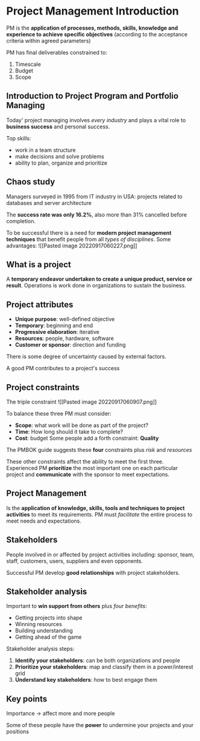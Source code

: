 # Project Management Introduction

PM is the **application of processes, methods, skills, knowledge and experience to achieve specific objectives** (according to the acceptance criteria within agreed parameters)

PM has final deliverables constrained to:
1. Timescale
2. Budget
3. Scope

## Introduction to Project Program and Portfolio Managing

Today' project managing involves *every industry* and plays a vital role to **business success** and personal success.

Top skills:
- work in a team structure
- make decisions and solve problems
- ability to plan, organize and prioritize

## Chaos study
Managers surveyed in 1995 from IT industry in USA: projects related to databases and server architecture

The **success rate was only 16.2%**, also more than 31% cancelled before completion.

To be successful there is a need for **modern project management techniques** that benefit people from all *types of disciplines*. Some advantages:
![[Pasted image 20220917060227.png]]

## What is a project
A **temporary endeavor undertaken to create a unique product, service or result**. Operations is work done in organizations to sustain the business.

## Project attributes
- **Unique purpose**: well-defined objective
- **Temporary**: beginning and end
- **Progressive elaboration**: iterative
- **Resources**: people, hardware, software
- **Customer or sponsor**: direction and funding

There is some degree of uncertainty caused by external factors.

A good PM contributes to a project's success

## Project constraints

The triple constraint
![[Pasted image 20220917060907.png]]

To balance these three PM must consider:
- **Scope**: what work will be done as part of the project?
- **Time**: How long should it take to complete?
- **Cost**: budget
Some people add a forth constraint: **Quality**

The PMBOK guide suggests these **four** constraints plus *risk* and *resources*

These other constraints affect the ability to meet the first three. Experienced PM **prioritize** the most important one on each particular project and **communicate** with the sponsor to meet expectations.

## Project Management

Is the **application of knowledge, skills, tools and techniques to project activities** to meet its requirements. PM must *facilitate* the entire process to meet needs and expectations.

## Stakeholders

People involved in or affected by project activities including: sponsor, team, staff, customers, users, suppliers and even opponents.

Successful PM develop **good relationships** with project stakeholders.

## Stakeholder analysis

Important to **win support from others** plus *four benefits*:
- Getting projects into shape
- Winning resources
- Building understanding
- Getting ahead of the game


Stakeholder analysis steps:

1. **Identify your stakeholders**: can be both organizations and people
2. **Prioritize your stakeholders**: map and classify them in a power/interest grid
3. **Understand key stakeholders**: how to best engage them

## Key points

Importance $\rightarrow$ affect more and more people

Some of these people have the **power** to undermine your projects and your positions